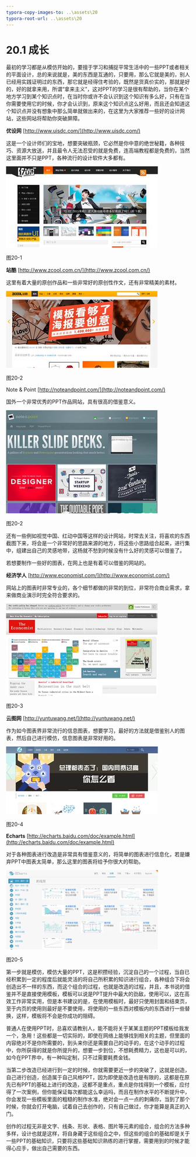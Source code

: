 ```yaml
---
typora-copy-images-to: ..\assets\20
typora-root-url: ..\assets\20
---
```


# 20.1  成长

最初的学习都是从模仿开始的，要擅于学习和捕捉平常生活中的一些PPT或者相关的平面设计，总的来说就是，美的东西是互通的，只要用，那么它就是美的，别人已经用实践证明过的东西，那它就是经得住考验的，既然是货真价实的，那就是好的，好的就拿来用，所谓“拿来主义”，这对PPT的学习是很有帮助的，当你在某个地方学习到某个知识点时，在当时你或许不会认识到这个知识有多么好，只有在当你需要使用它的时候，你才会认识到，原来这个知识点这么好用，而且还会知道这个知识点并没有想象中那么简单就做出来的，在这里为大家推荐一些好的设计网站，这些网站将帮助你突破屏障。

**优设网** [http://www.uisdc.com/](http://www.uisdc.com/)

这是一个设计师们的宝地，想要突破瓶颈，它必然是你中意的绝世秘籍，各种技巧、资源大放送，并且最令人无法忍受的就是免费，连高端教程都是免费的，当然这里面并不只是PPT，各种流行的设计软件大多都有。

![img](../../.gitbook/assets/image001%20%289%29.jpg)

图20-1

**站酷** [http://www.zcool.com.cn/](http://www.zcool.com.cn/)

这里有着大量的原创作品和一些非常好的原创性作文，还有非常精美的素材。

![img](../../.gitbook/assets/image002%20%283%29.jpg)

图20-2

Note & Point [http://noteandpoint.com/](http://noteandpoint.com/)

国外一个非常优秀的PPT作品网站，具有很高的借鉴意义。

![img](../../.gitbook/assets/image003%20%281%29.jpg)

图20-2

还有一些例如视觉中国、红动中国等这样的设计网站，时常去关注，将喜欢的东西截图下来，将会是一个非常好的思路来源的地方，将这些小思路组合起来，进行集中，组建出自己的灵感地带，这杨就不愁到时候没有什么好的灵感可以借鉴了。

若想要制作一些好的图表，在网上也是有着可以借鉴的网站的。

**经济学人** [http://www.economist.com/](http://www.economist.com/)

网站上的图表时非常专业的，各个细节都做的非常的到位，非常符合商业需求，拿来做商业演示时完全符合要求的。

![img](../../.gitbook/assets/image004%20%285%29.jpg)

图20-3

**云图网** [http://yuntuwang.net/](http://yuntuwang.net/)

作为如今图表界非常流行的信息图表，想要学习，最好的方法就是借鉴别人的图表，然后自己进行模仿，信息图表是非常好用的。

![img](../../.gitbook/assets/image005%20%288%29.jpg)

图20-4

**Echarts** [http://echarts.baidu.com/doc/example.html](http://echarts.baidu.com/doc/example.html)

对于各种图表进行改造是非常具有借鉴意义的，将简单的图表进行信息化，若是嫌弃PPT中图表太简单，那么这里的图表将给予你很大的帮助。

![img](../../.gitbook/assets/image006%20%284%29.jpg)

图20-5

第一步就是模仿，模仿大量的PPT，这是积攒经验，沉淀自己的一个过程，当自已经积累到一定的程度后就能灵活的将自己所积累的知识进行组合，各种组合下将会创造出不一样的东西，而这个组合的过程，也就是改造的过程，并且，本书说的借鉴并不是直接使用模板，模板可以说是PPT提升中最大的劲敌，使用可以，这在高效工作非常实用，但是本书建议的是，在使用模板时，最好只使用封面和结束页，至于内页的使用则最好是不要使用，将使用的一些东西对模板内的东西进行一些替换，这样，模板将不会是你成功的阻碍。

普通人在使用PPT时，总喜欢请教别人，能不能将关于某某主题的PPT模板给我发一个，急用！这些都是一切实际的，即使在网络上能够找到相关的主题，但里面的内容绝对不是你所需要的，到头来你还是需要自己的动手的，在这个动手的过程中，你所获得的就是你所提升的，想要一步到位，不想耗费精力，这也是可以的，如今在PPT界中，有一种叫定制，只不过需要耗费金钱。

当第二步改造已经进行到一定的时候，你就需要更近一步的突破了，这就是创造，自己进行创造，创造属于自己风格PPT，因为即使是改造也是有限的，这都是在原先已有PPT的基础上进行的改造，这都不是重点，重点是你找得到一个模板，应付得了一次案例，但你能保证每次都能这么幸运吗，而且在制作水平的不断提升中，你会发现一些模板里面的粗糙的制作水准，绝对会一点一点的刺痛你，当到了那个时候，你就会打开电脑，试着自己去创作的，只有自己做过，你才能算是真正的入门。

创作的过程无非是文字、线条、形状、表格、图片等元素的组合，组合的方法多种多样，设计也就是这样，将自身藏于这些组合之中，但这些的组合的基础却是关于一些PPT的基础知识，只要将这些基础知识熟练的进行掌握，需要用到的时候才能得心应手，做出自己需要的东西。

